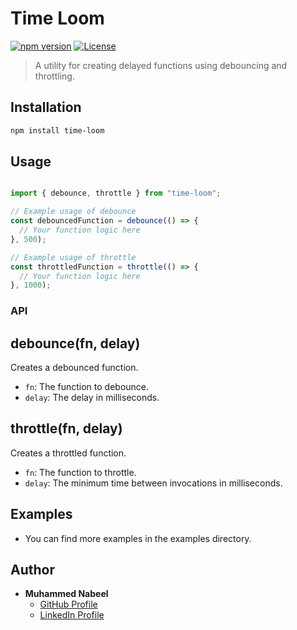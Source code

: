 # Time Loom

[![npm version](https://badge.fury.io/js/time-loom.svg)](https://www.npmjs.com/package/time-loom)
[![License](https://img.shields.io/badge/license-MIT-blue.svg)](https://opensource.org/licenses/MIT)

> A utility for creating delayed functions using debouncing and throttling.

## Installation

```bash
npm install time-loom
```

## Usage

```javascript

import { debounce, throttle } from "time-loom";

// Example usage of debounce
const debouncedFunction = debounce(() => {
  // Your function logic here
}, 500);

// Example usage of throttle
const throttledFunction = throttle(() => {
  // Your function logic here
}, 1000);
```

### API

## debounce(fn, delay)

Creates a debounced function.

- `fn`: The function to debounce.
- `delay`: The delay in milliseconds.

## throttle(fn, delay)

Creates a throttled function.

- `fn`: The function to throttle.
- `delay`: The minimum time between invocations in milliseconds.

## Examples

- You can find more examples in the examples directory.

## Author

- **Muhammed Nabeel**
  - [GitHub Profile](https://github.com/nabeel-ncz)
  - [LinkedIn Profile](https://www.linkedin.com/in/muhammed-nabeel-b71279254/)
